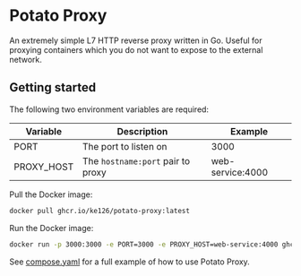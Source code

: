 # Potato Proxy

An extremely simple L7 HTTP reverse proxy written in Go. Useful for proxying containers which you do not want to expose to the external network.

## Getting started

The following two environment variables are required:

| Variable   | Description                       | Example          |
| ---------- | --------------------------------- | ---------------- |
| PORT       | The port to listen on             | 3000             |
| PROXY_HOST | The `hostname:port` pair to proxy | web-service:4000 |

Pull the Docker image:

```bash
docker pull ghcr.io/ke126/potato-proxy:latest
```

Run the Docker image:

```bash
docker run -p 3000:3000 -e PORT=3000 -e PROXY_HOST=web-service:4000 ghcr.io/ke126/potato-proxy:latest
```

See [compose.yaml](./compose.yaml) for a full example of how to use Potato Proxy.
